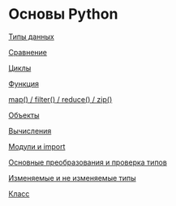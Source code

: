 # Основы Python

[Типы данных](Типы%20данных.md)

[Сравнение](Сравнение.md)

[Циклы](Циклы.md)

[Функция](Функция.md)

[map() / filter() / reduce() / zip()](map()%20filter()%20reduce()%20zip().md)

[Объекты](Объекты.md)

[Вычисления](Вычисления.md)

[Модули и import](Модули%20и%20import.md)

[Основные преобразования и проверка типов](Основные%20преобразования%20и%20проверка%20типов.md)

[Изменяемые и не изменяемые типы](Изменяемые%20и%20не%20изменяемые%20типы.md)

[Класс](Класс.md)

##